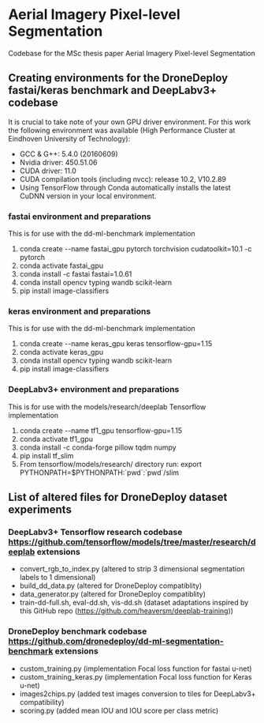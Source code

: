 # Aerial Imagery Pixel-level Segmentation
Codebase for the MSc thesis paper Aerial Imagery Pixel-level Segmentation

## Creating environments for the DroneDeploy fastai/keras benchmark and DeepLabv3+ codebase

It is crucial to take note of your own GPU driver environment. For this work the following environment was available (High Performance Cluster at Eindhoven University of Technology):

- GCC \& G++: 5.4.0 (20160609)
- Nvidia driver: 450.51.06
- CUDA driver: 11.0
- CUDA compilation tools (including nvcc): release 10.2, V10.2.89
- Using TensorFlow through Conda automatically installs the latest CuDNN version in your local environment.

### fastai environment and preparations
This is for use with the dd-ml-benchmark implementation
1. conda create --name fastai\_gpu pytorch torchvision cudatoolkit=10.1 -c pytorch
2. conda activate fastai\_gpu
3. conda install -c fastai fastai=1.0.61
4. conda install opencv typing wandb scikit-learn
5. pip install image-classifiers

### keras environment and preparations
This is for use with the dd-ml-benchmark implementation
1. conda create --name keras\_gpu keras tensorflow-gpu=1.15
2. conda activate keras\_gpu
3. conda install opencv typing wandb scikit-learn
4. pip install image-classifiers

### DeepLabv3+ environment and preparations
This is for use with the models/research/deeplab Tensorflow implementation
1. conda create --name tf1\_gpu tensorflow-gpu=1.15
2. conda activate tf1\_gpu
3. conda install -c conda-forge pillow tqdm numpy
4. pip install tf\_slim
5. From tensorflow/models/research/ directory run: export PYTHONPATH=\$PYTHONPATH:\`pwd\`:\`pwd\`/slim
## List of altered files for DroneDeploy dataset experiments
### DeepLabv3+ Tensorflow research codebase https://github.com/tensorflow/models/tree/master/research/deeplab extensions
- convert\_rgb\_to\_index.py (altered to strip 3 dimensional segmentation labels to 1 dimensional)
- build\_dd\_data.py (altered for DroneDeploy compatiblity)
- data\_generator.py (altered for DroneDeploy compatiblity)
- train-dd-full.sh, eval-dd.sh, vis-dd.sh (dataset adaptations inspired by this GitHub repo (https://github.com/heaversm/deeplab-training))

### DroneDeploy benchmark codebase https://github.com/dronedeploy/dd-ml-segmentation-benchmark extensions
- custom\_training.py (implementation Focal loss function for fastai u-net)
- custom\_training\_keras.py (implementation Focal loss function for Keras u-net)
- images2chips.py (added test images conversion to tiles for DeepLabv3+ compatibility)
- scoring.py (added mean IOU and IOU score per class metric)
